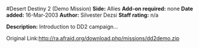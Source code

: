 #Desert Destiny 2 (Demo Mission)
**Side:** Allies
**Add-on required:** none
**Date added:** 16-Mar-2003
**Author:** Silvester Dezsi
**Staff rating:** n/a

**Description:** Introduction to DD2 campaign...

Original Link:http://ra.afraid.org/download.php/missions/dd2demo.zip
